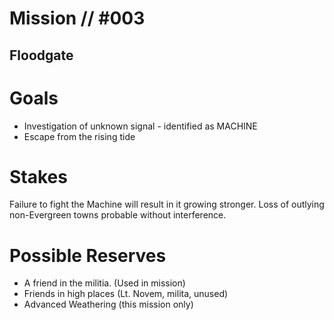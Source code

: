 # Mission // #003
## Floodgate
# Goals
- Investigation of unknown signal - identified as MACHINE
- Escape from the rising tide

# Stakes
Failure to fight the Machine will result in it growing stronger.
Loss of outlying non-Evergreen towns probable without interference.
  
# Possible Reserves
- A friend in the militia. (Used in mission)
- Friends in high places (Lt. Novem, milita, unused)
- Advanced Weathering (this mission only)